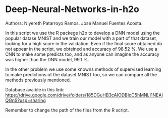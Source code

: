# Deep-Neural-Networks-in-h2o

Authors:
Niyereth Patarroyo Ramos.
José Manuel Fuentes Acosta.

In this script we use the R packege h2o to develop a DNN model using the popular datase MNIST and we train our model with a part of that dataset, looking for a high score in the validation. Even if the final score obtained do not appear in the script, we obteined and accuracy of 98.52 %. We use a CNN to make some predicts too, and as anyone can imagine the accuracy was higher than the DNN model, 99.1 %.

In the other problem we use some knowns methods of supervised learning to make predictions of the dataset MNIST too, so we can compare all the methods previously mentioned.


Database avaible in this link: https://drive.google.com/drive/folders/185DGuHB3cAIODBIoC5hMNLI1NEAIQGnS?usp=sharing

Remember to change the path of the files from the R script.
